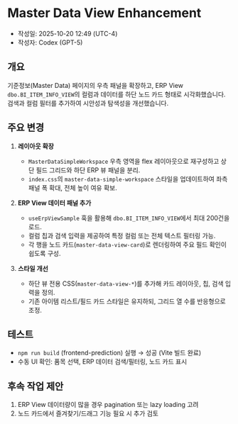 # Master Data View Enhancement

- 작성일: 2025-10-20 12:49 (UTC-4)
- 작성자: Codex (GPT-5)

## 개요
기준정보(Master Data) 페이지의 우측 패널을 확장하고, ERP View `dbo.BI_ITEM_INFO_VIEW`의 컬럼과 데이터를 하단 노드 카드 형태로 시각화했습니다. 검색과 컬럼 필터를 추가하여 시안성과 탐색성을 개선했습니다.

## 주요 변경
1. **레이아웃 확장**
   - `MasterDataSimpleWorkspace` 우측 영역을 flex 레이아웃으로 재구성하고 상단 필드 그리드와 하단 ERP 뷰 패널을 분리.
   - `index.css`의 `master-data-simple-workspace` 스타일을 업데이트하여 좌측 패널 폭 확대, 전체 높이 여유 확보.

2. **ERP View 데이터 패널 추가**
   - `useErpViewSample` 훅을 활용해 `dbo.BI_ITEM_INFO_VIEW`에서 최대 200건을 로드.
   - 컬럼 칩과 검색 입력을 제공하여 특정 컬럼 또는 전체 텍스트 필터링 가능.
   - 각 행을 노드 카드(`master-data-view-card`)로 렌더링하여 주요 필드 확인이 쉽도록 구성.

3. **스타일 개선**
   - 하단 뷰 전용 CSS(`master-data-view-*`)를 추가해 카드 레이아웃, 칩, 검색 입력을 정의.
   - 기존 아이템 리스트/필드 카드 스타일은 유지하되, 그리드 열 수를 반응형으로 조정.

## 테스트
- `npm run build` (frontend-prediction) 실행 → 성공 (Vite 빌드 완료)
- 수동 UI 확인: 품목 선택, ERP 데이터 검색/필터링, 노드 카드 표시

## 후속 작업 제안
1. ERP View 데이터량이 많을 경우 pagination 또는 lazy loading 고려
2. 노드 카드에서 즐겨찾기/드래그 기능 필요 시 추가 검토
